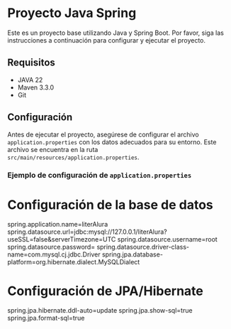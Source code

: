 # Proyecto Java Spring

Este es un proyecto base utilizando Java y Spring Boot. Por favor, siga las instrucciones a continuación para configurar y ejecutar el proyecto.

## Requisitos

- JAVA 22
- Maven 3.3.0
- Git

## Configuración

Antes de ejecutar el proyecto, asegúrese de configurar el archivo `application.properties` con los datos adecuados para su entorno. Este archivo se encuentra en la ruta `src/main/resources/application.properties`.

### Ejemplo de configuración de `application.properties`

# Configuración de la base de datos
spring.application.name=literAlura
spring.datasource.url=jdbc:mysql://127.0.0.1/literAlura?useSSL=false&serverTimezone=UTC
spring.datasource.username=root
spring.datasource.password=
spring.datasource.driver-class-name=com.mysql.cj.jdbc.Driver
spring.jpa.database-platform=org.hibernate.dialect.MySQLDialect

# Configuración de JPA/Hibernate
spring.jpa.hibernate.ddl-auto=update
spring.jpa.show-sql=true
spring.jpa.format-sql=true
